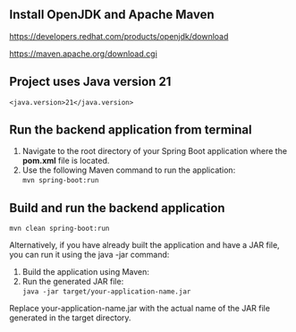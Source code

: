 ## Install OpenJDK and Apache Maven

https://developers.redhat.com/products/openjdk/download

https://maven.apache.org/download.cgi

## Project uses Java version 21

`<java.version>21</java.version>`

## Run the backend application from terminal

1. Navigate to the root directory of your Spring Boot application where the <strong>pom.xml</strong> file is located.<br>
2. Use the following Maven command to run the application:<br>
   `mvn spring-boot:run`

## Build and run the backend application

`mvn clean spring-boot:run`

Alternatively, if you have already built the application and have a JAR file, you can run it using the java -jar command:

1. Build the application using Maven:<br>
2. Run the generated JAR file:<br>
   `java -jar target/your-application-name.jar`

Replace your-application-name.jar with the actual name of the JAR file generated in the target directory.
